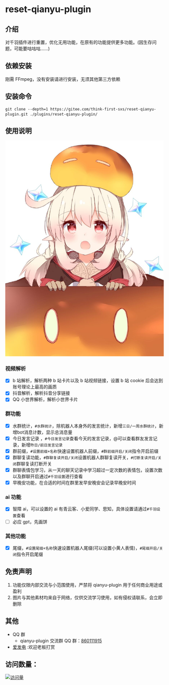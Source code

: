 # reset-qianyu-plugin

## 介绍

对千羽插件进行重置，优化无用功能，在原有的功能提供更多功能。(因生存问题，可能要咕咕咕......)

## 依赖安装

刚需 FFmpeg，没有安装请进行安装，无须其他第三方依赖

## 安装命令

```
git clone --depth=1 https://gitee.com/think-first-sxs/reset-qianyu-plugin.git ./plugins/reset-qianyu-plugin/
```

## 使用说明

![](resources/img/可莉/可莉14.jpg)

### 视频解析

- [x] b 站解析，解析两种 b 站卡片以及 b 站视频链接，设置 b 站 cookie 后会达到账号理论上最高的画质
- [x] 抖音解析，解析抖音分享链接
- [x] QQ 小世界解析，解析小世界卡片

### 群功能

- [x] 水群统计，`#水群统计`，除机器人本身外的发言统计，新增`三日/一周水群统计`，新增bot消息计数，显示总消息量
- [x] 今日发言记录 ，`#今日发言记录`查看今天的发言记录，@可以查看群友发言记录，新增`昨日/前日发言记录`
- [x] 群前缀，`#设置前缀+名称`快速设置机器人前缀，`#群前缀开启/关闭`指令开启前缀
- [x] 群聊复读功能，`#群聊复读开启/关闭`设置机器人群聊复读开关，`#打断复读开启/关闭`群聊复读打断开关
- [x] 群聊表情包学习，从一天的聊天记录中学习超过一定次数的表情包，设置次数以及群聊开启通过`#千羽设置`进行查看
- [x] 早晚安功能，在合适的时间在群里发早安晚安会记录早晚安时间

### ai 功能

- [x] 智障 ai，可以设置的 ai 有青云客、小爱同学、思知，具体设置请通过`#千羽设置`查看
- [ ] 必应 gpt，先画饼

### 其他功能

- [x] 尾缀，`#设置尾缀+名称`快速设置机器人尾缀(可以设置小黄人表情)，`#尾缀开启/关闭`指令开启尾缀

## 免责声明

1. 功能仅限内部交流与小范围使用，严禁将 qianyu-plugin 用于任何商业用途或盈利
2. 图片与其他素材均来自于网络，仅供交流学习使用，如有侵权请联系，会立即删除

## 其他

- QQ 群
  - qianyu-plugin 交流群 QQ 群：[860111915](http://qm.qq.com/cgi-bin/qm/qr?_wv=1027&k=ZJEKletp5HiYrz1T28nV21-xOXwlC89J&authKey=fYvmzDU8wu4moRw1GEc%2FVboJMDvQQV%2F6aIGGIz2elD5U53bOqGpC9YRz2k4Msvuy&noverify=0&group_code=860111915)
- [爱发电](https://afdian.net/a/qianyu-plugin) :欢迎老板打赏

## 访问数量：

[![访问量](https://profile-counter.glitch.me/reset-qianyu-plugin/count.svg)](https://gitee.com/think-first-sxs/reset-qianyu-plugin/)
